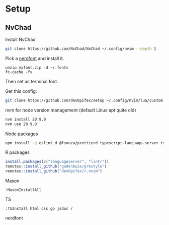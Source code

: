 # Setup

## NvChad

Install NvChad

```bash
git clone https://github.com/NvChad/NvChad ~/.config/nvim --depth 1
```

Pick a [nerdfont](https://www.nerdfonts.com/) and install it. 

```
unzip myfont.zip -d ~/.fonts
fc-cache -fv
```

Then set as terminal font.

Get this config:

```bash
git clone https://github.com/devOpifex/setup ~/.config/nvim/lua/custom
```

nvm for node version management (default Linux apt quite old)

```bash
nvm install 20.9.0
nvm use 20.9.0
```

Node packages

```bash
npm install -g eslint_d @fsouza/prettierd typescript-language-server typescript @johnnymorganz/stylua-bin vscode-langservers-extracted
```

R packages

```r
install.packages(c("languageserver", "lintr"))
remotes::install_github("gadenbuie/grkstyle")
remotes::install_github("devOpifex/r.nvim")
```

Mason

```
:MasonInstallAll
```

TS

```
:TSInstall html css go jsdoc r
```

nerdfont
